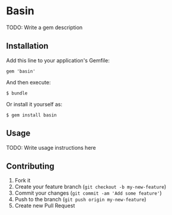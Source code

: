 # Basin

TODO: Write a gem description

## Installation

Add this line to your application's Gemfile:

    gem 'basin'

And then execute:

    $ bundle

Or install it yourself as:

    $ gem install basin

## Usage

TODO: Write usage instructions here

## Contributing

1. Fork it
2. Create your feature branch (`git checkout -b my-new-feature`)
3. Commit your changes (`git commit -am 'Add some feature'`)
4. Push to the branch (`git push origin my-new-feature`)
5. Create new Pull Request
